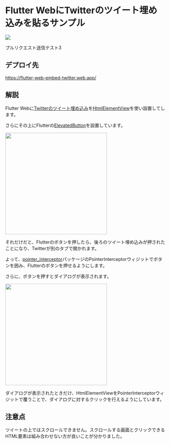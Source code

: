 # Flutter WebにTwitterのツイート埋め込みを貼るサンプル

<img src="https://codebuild.ap-northeast-1.amazonaws.com/badges?uuid=eyJlbmNyeXB0ZWREYXRhIjoiaUZ4aUpndE9jM0lvYk40Z1pqVGlmL1daRUZOQzRtTTlMcU1ES0pmTmpKcmJLZjBqNmFMUHpyZUtsTDYvVUI4M25rNnZLWUo0cGUzcUlXdnpUL1VuR29rPSIsIml2UGFyYW1ldGVyU3BlYyI6ImpIWjlKblBpNmIrT1gvdGwiLCJtYXRlcmlhbFNldFNlcmlhbCI6MX0%3D&branch=main">

プルリクエスト送信テスト3

## デプロイ先

https://flutter-web-embed-twitter.web.app/

## 解説

Flutter Webに[Twitterのツイート埋め込み](https://help.twitter.com/ja/using-twitter/embed-twitter-feed)を[HtmlElementView](https://api.flutter.dev/flutter/widgets/HtmlElementView-class.html)を使い設置してします。

さらにその上にFlutterの[ElevatedButton](https://api.flutter.dev/flutter/material/ElevatedButton-class.html)を設置しています。

<img src="https://user-images.githubusercontent.com/16898831/117028991-317dc800-ad39-11eb-9078-db9b7186628d.png" width="320">

それだけだと、Flutterのボタンを押したら、後ろのツイート埋め込みが押されたことになり、Twitterが別のタブで開かれます。

よって、[pointer_interceptor](https://pub.dev/packages/pointer_interceptor)パッケージのPointerInterceptorウィジットでボタンを囲み、Flutterのボタンを押せるようにします。

さらに、ボタンを押すとダイアログが表示されます。

<img src="https://user-images.githubusercontent.com/16898831/117028999-33478b80-ad39-11eb-8ab2-1427da0d5047.png" width="320">

ダイアログが表示されたときだけ、HtmlElementViewをPointerInterceptorウィジットで覆うことで、ダイアログに対するクリックを行えるようにしています。

## 注意点

ツイートの上ではスクロールできません。スクロールする画面とクリックできるHTML要素は組み合わせない方が良いことが分かりました。
